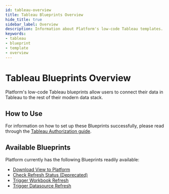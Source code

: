 ```yaml
---
id: tableau-overview
title: Tableau Blueprints Overview
hide_title: true
sidebar_label: Overview
description: Information about Platform's low-code Tableau templates.
keywords:
- tableau
- blueprint
- template
- overview
---
```


# Tableau Blueprints Overview

Platform's low-code Tableau blueprints allow users to connect their data in Tableau to the rest of their modern data stack.


## How to Use
For information on how to set up these Blueprints successfully, please read through the [Tableau Authorization guide](tableau-authorization.md).


## Available Blueprints
Platform currently has the following Blueprints readily available:

- [Download View to Platform](tableau-download-view.md)
- [Check Refresh Status (Deprecated)](tableau-check-refresh-status.md)
- [Trigger Workbook Refresh](tableau-trigger-workbook-refresh.md)
- [Trigger Datasource Refresh](tableau-trigger-datasource-refresh.md)

